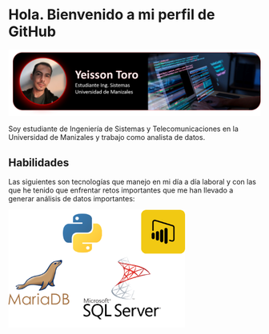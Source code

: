 # Hola. Bienvenido a mi perfil de GitHub

![header](https://github.com/ytoroco/ytoroco/blob/main/cabecera.png)

Soy estudiante de Ingeniería de Sistemas y Telecomunicaciones en la Universidad de Manizales y trabajo como analista de datos.

## Habilidades
Las siguientes son tecnologías que manejo en mi día a día laboral y con las que he tenido que enfrentar retos importantes que me han llevado a generar análisis de datos importantes:

<img src="https://github.com/ytoroco/ytoroco/blob/main/tecnologias.png" alt="Descripción" width="70%">

